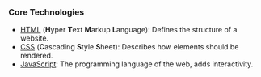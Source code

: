 ### Core Technologies
- [HTML](html-css.md) (**H**yper **T**ext **M**arkup **L**anguage): Defines the structure of a website.
- [CSS](html-css.md) (**C**ascading **S**tyle **S**heet): Describes how elements should be rendered.
- [JavaScript](javascript.md): The programming language of the web, adds interactivity.